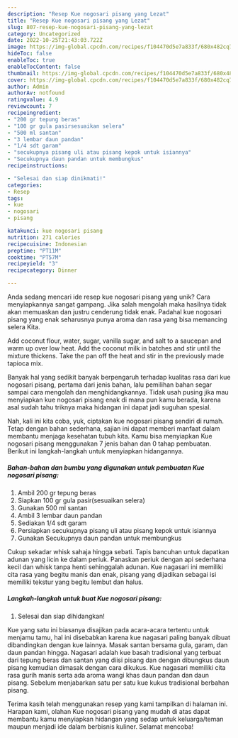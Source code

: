 ```yaml
---
description: "Resep Kue nogosari pisang yang Lezat"
title: "Resep Kue nogosari pisang yang Lezat"
slug: 807-resep-kue-nogosari-pisang-yang-lezat
category: Uncategorized
date: 2022-10-25T21:43:03.722Z
image: https://img-global.cpcdn.com/recipes/f104470d5e7a833f/680x482cq70/kue-nogosari-pisang-foto-resep-utama.jpg
hideToc: false
enableToc: true
enableTocContent: false
thumbnail: https://img-global.cpcdn.com/recipes/f104470d5e7a833f/680x482cq70/kue-nogosari-pisang-foto-resep-utama.jpg
cover: https://img-global.cpcdn.com/recipes/f104470d5e7a833f/680x482cq70/kue-nogosari-pisang-foto-resep-utama.jpg
author: Admin
authorAv: notfound
ratingvalue: 4.9
reviewcount: 7
recipeingredient:
- "200 gr tepung beras"
- "100 gr gula pasirsesuaikan selera"
- "500 ml santan"
- "3 lembar daun pandan"
- "1/4 sdt garam"
- "secukupnya pisang uli atau pisang kepok untuk isiannya"
- "Secukupnya daun pandan untuk membungkus"
recipeinstructions:

- "Selesai dan siap dinikmati!"
categories:
- Resep
tags:
- kue
- nogosari
- pisang

katakunci: kue nogosari pisang 
nutrition: 271 calories
recipecuisine: Indonesian
preptime: "PT11M"
cooktime: "PT57M"
recipeyield: "3"
recipecategory: Dinner

---
```





Anda sedang mencari ide resep kue nogosari pisang yang unik? Cara menyiapkannya sangat gampang. Jika salah mengolah maka hasilnya tidak akan memuaskan dan justru cenderung tidak enak. Padahal kue nogosari pisang yang enak seharusnya punya aroma dan rasa yang bisa memancing selera Kita.





Add coconut flour, water, sugar, vanilla sugar, and salt to a saucepan and warm up over low heat. Add the coconut milk in batches and stir until the mixture thickens. Take the pan off the heat and stir in the previously made tapioca mix.

Banyak hal yang sedikit banyak berpengaruh terhadap kualitas rasa dari kue nogosari pisang, pertama dari jenis bahan, lalu pemilihan bahan segar sampai cara mengolah dan menghidangkannya. Tidak usah pusing jika mau menyiapkan kue nogosari pisang enak di mana pun kamu berada, karena asal sudah tahu triknya maka hidangan ini dapat jadi suguhan spesial.






Nah, kali ini kita coba, yuk, ciptakan kue nogosari pisang sendiri di rumah. Tetap dengan bahan sederhana, sajian ini dapat memberi manfaat dalam membantu menjaga kesehatan tubuh kita. Kamu bisa menyiapkan Kue nogosari pisang menggunakan 7 jenis bahan dan 0 tahap pembuatan. Berikut ini langkah-langkah untuk menyiapkan hidangannya.

<!--inarticleads1-->

##### Bahan-bahan dan bumbu yang digunakan untuk pembuatan Kue nogosari pisang:

1. Ambil 200 gr tepung beras
1. Siapkan 100 gr gula pasir(sesuaikan selera)
1. Gunakan 500 ml santan
1. Ambil 3 lembar daun pandan
1. Sediakan 1/4 sdt garam
1. Persiapkan secukupnya pisang uli atau pisang kepok untuk isiannya
1. Gunakan Secukupnya daun pandan untuk membungkus


Cukup sekadar whisk sahaja hingga sebati. Tapis bancuhan untuk dapatkan adunan yang licin ke dalam periuk. Panaskan periuk dengan api sederhana kecil dan whisk tanpa henti sehinggalah adunan. Kue nagasari ini memiliki cita rasa yang begitu manis dan enak, pisang yang dijadikan sebagai isi memiliki tekstur yang begitu lembut dan halus. 

<!--inarticleads2-->

##### Langkah-langkah untuk buat Kue nogosari pisang:


1. Selesai dan siap dihidangkan!

Kue yang satu ini biasanya disajikan pada acara-acara tertentu untuk menjamu tamu, hal ini disebabkan karena kue nagasari paling banyak dibuat dibandingkan dengan kue lainnya. Masak santan bersama gula, garam, dan daun pandan hingga. Nagasari adalah kue basah tradisional yang terbuat dari tepung beras dan santan yang diisi pisang dan dengan dibungkus daun pisang kemudian dimasak dengan cara dikukus. Kue nagasari memiliki cita rasa gurih manis serta ada aroma wangi khas daun pandan dan daun pisang. Sebelum menjabarkan satu per satu kue kukus tradisional berbahan pisang. 

Terima kasih telah menggunakan resep yang kami tampilkan di halaman ini. Harapan kami, olahan Kue nogosari pisang yang mudah di atas dapat membantu kamu menyiapkan hidangan yang sedap untuk keluarga/teman maupun menjadi ide dalam berbisnis kuliner. Selamat mencoba!
